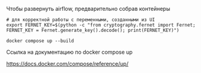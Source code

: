 Чтобы развернуть airflow, предварительно собрав контейнеры
~~~
# для корректной работы с переменными, созданными из UI
export FERNET_KEY=$(python -c "from cryptography.fernet import Fernet; FERNET_KEY = Fernet.generate_key().decode(); print(FERNET_KEY)")

docker compose up --build
~~~
Ссылка на документацию по docker compose up

https://docs.docker.com/compose/reference/up/
